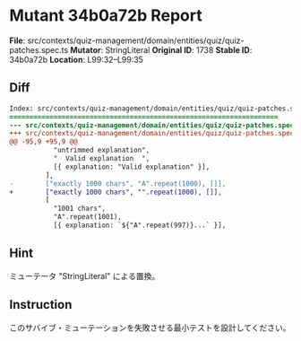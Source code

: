 # Mutant 34b0a72b Report

**File**: src/contexts/quiz-management/domain/entities/quiz/quiz-patches.spec.ts
**Mutator**: StringLiteral
**Original ID**: 1738
**Stable ID**: 34b0a72b
**Location**: L99:32–L99:35

## Diff

```diff
Index: src/contexts/quiz-management/domain/entities/quiz/quiz-patches.spec.ts
===================================================================
--- src/contexts/quiz-management/domain/entities/quiz/quiz-patches.spec.ts	original
+++ src/contexts/quiz-management/domain/entities/quiz/quiz-patches.spec.ts	mutated #1738
@@ -95,9 +95,9 @@
           "untrimmed explanation",
           "  Valid explanation  ",
           [{ explanation: "Valid explanation" }],
         ],
-        ["exactly 1000 chars", "A".repeat(1000), []],
+        ["exactly 1000 chars", "".repeat(1000), []],
         [
           "1001 chars",
           "A".repeat(1001),
           [{ explanation: `${"A".repeat(997)}...` }],
```

## Hint

ミューテータ "StringLiteral" による置換。

## Instruction

このサバイブ・ミューテーションを失敗させる最小テストを設計してください。
